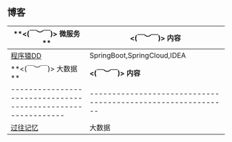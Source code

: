 
## 博客


| **<(￣︶￣)> 微服务 **                                      | **<(￣︶￣)> 内容**                                |
| ------------------------------------------------------------ | ------------------------------------------------------------ |
| [程序猿DD](https://blog.didispace.com/)  | SpringBoot,SpringCloud,IDEA |
| **<(￣︶￣)> 大数据 **                                      | **<(￣︶￣)> 内容**                                |
| ------------------------------------------------------------ | ------------------------------------------------------------ |
| [过往记忆](https://www.iteblog.com/archives/1542.html)  | 大数据 |



